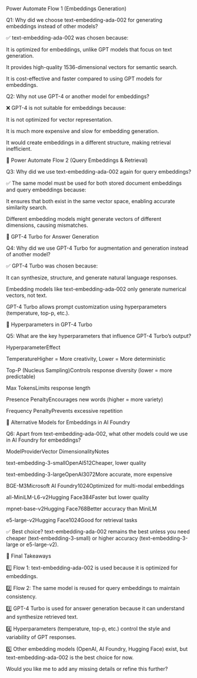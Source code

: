 Power Automate Flow 1 (Embeddings Generation)

Q1: Why did we choose text-embedding-ada-002 for generating embeddings instead of other models?

✅ text-embedding-ada-002 was chosen because:

It is optimized for embeddings, unlike GPT models that focus on text generation.

It provides high-quality 1536-dimensional vectors for semantic search.

It is cost-effective and faster compared to using GPT models for embeddings.

Q2: Why not use GPT-4 or another model for embeddings?

❌ GPT-4 is not suitable for embeddings because:

It is not optimized for vector representation.

It is much more expensive and slow for embedding generation.

It would create embeddings in a different structure, making retrieval inefficient.

🔹 Power Automate Flow 2 (Query Embeddings & Retrieval)

Q3: Why did we use text-embedding-ada-002 again for query embeddings?

✅ The same model must be used for both stored document embeddings and query embeddings because:

It ensures that both exist in the same vector space, enabling accurate similarity search.

Different embedding models might generate vectors of different dimensions, causing mismatches.

🔹 GPT-4 Turbo for Answer Generation

Q4: Why did we use GPT-4 Turbo for augmentation and generation instead of another model?

✅ GPT-4 Turbo was chosen because:

It can synthesize, structure, and generate natural language responses.

Embedding models like text-embedding-ada-002 only generate numerical vectors, not text.

GPT-4 Turbo allows prompt customization using hyperparameters (temperature, top-p, etc.).

🔹 Hyperparameters in GPT-4 Turbo

Q5: What are the key hyperparameters that influence GPT-4 Turbo’s output?

HyperparameterEffect

TemperatureHigher = More creativity, Lower = More deterministic

Top-P (Nucleus Sampling)Controls response diversity (lower = more predictable)

Max TokensLimits response length

Presence PenaltyEncourages new words (higher = more variety)

Frequency PenaltyPrevents excessive repetition

🔹 Alternative Models for Embeddings in AI Foundry

Q6: Apart from text-embedding-ada-002, what other models could we use in AI Foundry for embeddings?

ModelProviderVector DimensionalityNotes

text-embedding-3-smallOpenAI512Cheaper, lower quality

text-embedding-3-largeOpenAI3072More accurate, more expensive

BGE-M3Microsoft AI Foundry1024Optimized for multi-modal embeddings

all-MiniLM-L6-v2Hugging Face384Faster but lower quality

mpnet-base-v2Hugging Face768Better accuracy than MiniLM

e5-large-v2Hugging Face1024Good for retrieval tasks

✅ Best choice? text-embedding-ada-002 remains the best unless you need cheaper (text-embedding-3-small) or higher accuracy (text-embedding-3-large or e5-large-v2).

🔹 Final Takeaways

1️⃣ Flow 1: text-embedding-ada-002 is used because it is optimized for embeddings.

2️⃣ Flow 2: The same model is reused for query embeddings to maintain consistency.

3️⃣ GPT-4 Turbo is used for answer generation because it can understand and synthesize retrieved text.

4️⃣ Hyperparameters (temperature, top-p, etc.) control the style and variability of GPT responses.

5️⃣ Other embedding models (OpenAI, AI Foundry, Hugging Face) exist, but text-embedding-ada-002 is the best choice for now.

Would you like me to add any missing details or refine this further?